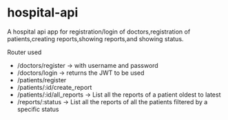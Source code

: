 # hospital-api
A hospital api app for registration/login of doctors,registration of patients,creating reports,showing reports,and showing status.

Router used
* /doctors/register → with username and password
* /doctors/login → returns the JWT to be used
* /patients/register
* /patients/:id/create_report
* /patients/:id/all_reports → List all the reports of a patient oldest to latest
* /reports/:status → List all the reports of all the patients filtered by a specific status
